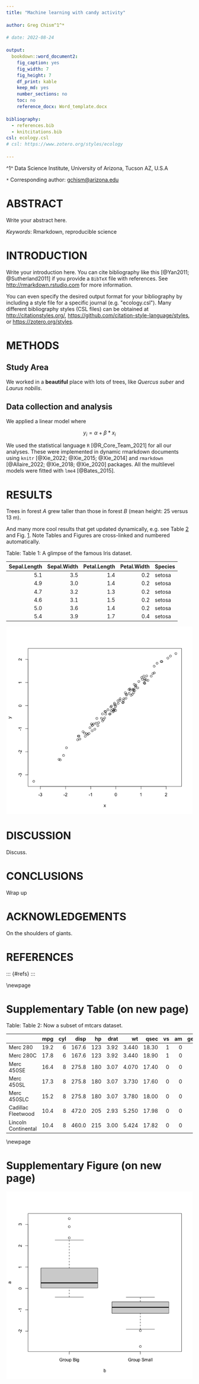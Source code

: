 ```yaml
---
title: "Machine learning with candy activity"

author: Greg Chism^1^*

# date: 2022-08-24

output:
  bookdown::word_document2:
    fig_caption: yes
    fig_width: 7
    fig_height: 7
    df_print: kable
    keep_md: yes
    number_sections: no
    toc: no
    reference_docx: Word_template.docx
    
bibliography: 
  - references.bib
  - knitcitations.bib
csl: ecology.csl
# csl: https://www.zotero.org/styles/ecology

---
```


^1^ Data Science Institute, University of Arizona, Tucson AZ, U.S.A

`*` Corresponding author: gchism@arizona.edu


# ABSTRACT

Write your abstract here.


*Keywords*: Rmarkdown, reproducible science














# INTRODUCTION

Write your introduction here. You can cite bibliography like this [@Yan2011; @Sutherland2011] if you provide a `BibTeX` file with references. See http://rmarkdown.rstudio.com for more information. 

You can even specify the desired output format for your bibliography by including a style file for a specific journal (e.g. "ecology.csl"). Many different bibliography styles (CSL files) can be obtained at http://citationstyles.org/, https://github.com/citation-style-language/styles, or https://zotero.org/styles.



# METHODS


## Study Area

We worked in a **beautiful** place with lots of trees, like *Quercus suber* and *Laurus nobilis*.


## Data collection and analysis



We applied a linear model where

$$
y_{i} = \alpha + \beta*x_{i} 
$$



We used the statistical language `R` [@R_Core_Team_2021] for all our analyses. These were implemented in dynamic rmarkdown documents using `knitr` [@Xie_2022; @Xie_2015; @Xie_2014] and `rmarkdown` [@Allaire_2022; @Xie_2018; @Xie_2020] packages. All the multilevel models were fitted with `lme4` [@Bates_2015]. 




# RESULTS

Trees in forest *A* grew taller than those in forest *B* (mean height: 25 versus 13 m). 

And many more cool results that get updated dynamically, e.g. see Table <a href="#tab:Table-mtcars">2</a> and Fig. <a href="#fig:scatterplot">1</a>. Note Tables and Figures are cross-linked and numbered automatically. 



Table: Table 1: A glimpse of the famous Iris dataset.

| Sepal.Length| Sepal.Width| Petal.Length| Petal.Width|Species |
|------------:|-----------:|------------:|-----------:|:-------|
|          5.1|         3.5|          1.4|         0.2|setosa  |
|          4.9|         3.0|          1.4|         0.2|setosa  |
|          4.7|         3.2|          1.3|         0.2|setosa  |
|          4.6|         3.1|          1.5|         0.2|setosa  |
|          5.0|         3.6|          1.4|         0.2|setosa  |
|          5.4|         3.9|          1.7|         0.4|setosa  |


![Figure 1: Just my first figure with a very fantastic caption.](output/figures/scatterplot-1.png)


# DISCUSSION

Discuss.



# CONCLUSIONS

Wrap up


# ACKNOWLEDGEMENTS

On the shoulders of giants.


# REFERENCES



::: {#refs}
:::


\newpage

# Supplementary Table (on new page)


Table: Table 2: Now a subset of mtcars dataset.

|                    |  mpg| cyl|  disp|  hp| drat|    wt|  qsec| vs| am| gear| carb|
|:-------------------|----:|---:|-----:|---:|----:|-----:|-----:|--:|--:|----:|----:|
|Merc 280            | 19.2|   6| 167.6| 123| 3.92| 3.440| 18.30|  1|  0|    4|    4|
|Merc 280C           | 17.8|   6| 167.6| 123| 3.92| 3.440| 18.90|  1|  0|    4|    4|
|Merc 450SE          | 16.4|   8| 275.8| 180| 3.07| 4.070| 17.40|  0|  0|    3|    3|
|Merc 450SL          | 17.3|   8| 275.8| 180| 3.07| 3.730| 17.60|  0|  0|    3|    3|
|Merc 450SLC         | 15.2|   8| 275.8| 180| 3.07| 3.780| 18.00|  0|  0|    3|    3|
|Cadillac Fleetwood  | 10.4|   8| 472.0| 205| 2.93| 5.250| 17.98|  0|  0|    3|    4|
|Lincoln Continental | 10.4|   8| 460.0| 215| 3.00| 5.424| 17.82|  0|  0|    3|    4|


\newpage

# Supplementary Figure (on new page)

![Figure 2: A boxplot.](output/figures/Fig-landscape-1.png)






